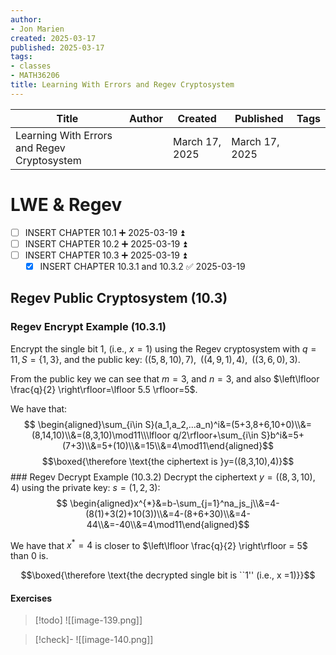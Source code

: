 ```yaml
---
author:
- Jon Marien
created: 2025-03-17
published: 2025-03-17
tags:
- classes
- MATH36206
title: Learning With Errors and Regev Cryptosystem
---
```


| Title | Author | Created | Published | Tags |
|----|----|----|----|----|
| Learning With Errors and Regev Cryptosystem |  | March 17, 2025 | March 17, 2025 |  |

# LWE & Regev

- ☐ INSERT CHAPTER 10.1 ➕ 2025-03-19 ⏫
- ☐ INSERT CHAPTER 10.2 ➕ 2025-03-19 ⏫
- ☐ INSERT CHAPTER 10.3 ➕ 2025-03-19 ⏫
  - ☒ INSERT CHAPTER 10.3.1 and 10.3.2 ✅ 2025-03-19

## Regev Public Cryptosystem (10.3)

### Regev Encrypt Example (10.3.1)

Encrypt the single bit $1$, (i.e., $x=1$) using the Regev cryptosystem with $q=11, S=\{1,3\}$, and the public key: $((5,8,10),7), \;\; ((4,9,1),4),\;\;((3,6,0),3)$.

From the public key we can see that $m=3$, and $n=3$, and also $\left\lfloor  \frac{q}{2}  \right\rfloor=\lfloor 5.5 \rfloor=5$.

We have that:
$$ \begin{aligned}\sum_{i\in S}(a_1,a_2,...a_n)^i&=(5+3,8+6,10+0)\\&=(8,14,10)\\&=(8,3,10)\mod11\\\lfloor q/2\rfloor+\sum_{i\in S}b^i&=5+(7+3)\\&=5+(10)\\&=15\\&=4\mod11\end{aligned}$$
$$\boxed{\therefore \text{the ciphertext is }y=((8,3,10),4)}$$
\### Regev Decrypt Example (10.3.2)
Decrypt the ciphertext $y=((8,3,10),4)$ using the private key: $s=(1,2,3)$:
$$ \begin{aligned}x^{*}&=b-\sum_{j=1}^na_js_j\\&=4-(8(1)+3(2)+10(3))\\&=4-(8+6+30)\\&=4-44\\&=-40\\&=4\mod11\end{aligned}$$

We have that $x^*=4$ is closer to $\left\lfloor  \frac{q}{2}  \right\rfloor = 5$ than $0$ is.

$$\boxed{\therefore \text{the decrypted single bit is ``1'' (i.e., x =1)}}$$

#### Exercises

> \[!todo\]
> \![\[image-139.png\]\]

> \[!check\]-
> \![\[image-140.png\]\]
